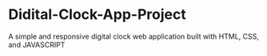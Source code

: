 # Didital-Clock-App-Project
A simple and responsive digital clock web application built with HTML, CSS, and JAVASCRIPT
